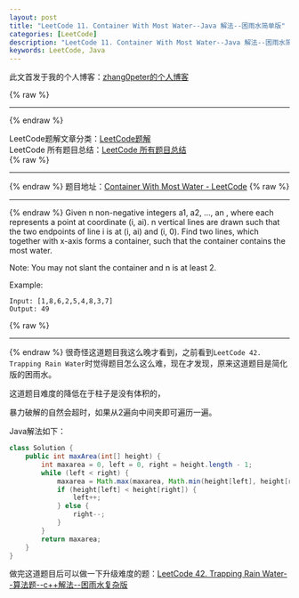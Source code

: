 ```yaml
---
layout: post
title: "LeetCode 11. Container With Most Water--Java 解法--困雨水简单版"
categories: [LeetCode]
description: "LeetCode 11. Container With Most Water--Java 解法--困雨水简单版"
keywords: LeetCode, Java
---
```


此文首发于我的个人博客：[zhang0peter的个人博客](https://zhang0peter.com)         

{% raw %}
***          
{% endraw %}


LeetCode题解文章分类：[LeetCode题解](https://zhang0peter.com/categories/#LeetCode)               
LeetCode 所有题目总结：[LeetCode 所有题目总结](https://zhang0peter.blog.csdn.net/article/details/100055202)                                  
{% raw %}
***          
{% endraw %}
题目地址：[Container With Most Water - LeetCode](https://leetcode.com/problems/container-with-most-water/)
{% raw %}
***          
{% endraw %}
Given n non-negative integers a1, a2, ..., an , where each represents a point at coordinate (i, ai). n vertical lines are drawn such that the two endpoints of line i is at (i, ai) and (i, 0). Find two lines, which together with x-axis forms a container, such that the container contains the most water.

Note: You may not slant the container and n is at least 2.

Example:
```
Input: [1,8,6,2,5,4,8,3,7]
Output: 49
```
{% raw %}
***          
{% endraw %}
很奇怪这道题目我这么晚才看到，之前看到`LeetCode 42. Trapping Rain Water`时觉得题目怎么这么难，现在才发现，原来这道题目是简化版的困雨水。

这道题目难度的降低在于柱子是没有体积的，

暴力破解的自然会超时，如果从2遍向中间夹即可遍历一遍。

Java解法如下：
```java
class Solution {
    public int maxArea(int[] height) {
        int maxarea = 0, left = 0, right = height.length - 1;
        while (left < right) {
            maxarea = Math.max(maxarea, Math.min(height[left], height[right]) * (right - left));
            if (height[left] < height[right]) {
                left++;
            } else {
                right--;
            }
        }
        return maxarea;
    }
}
```
做完这道题目后可以做一下升级难度的题：[LeetCode 42. Trapping Rain Water--算法题--c++解法--困雨水复杂版](https://zhang0peter.blog.csdn.net/article/details/88995044)

